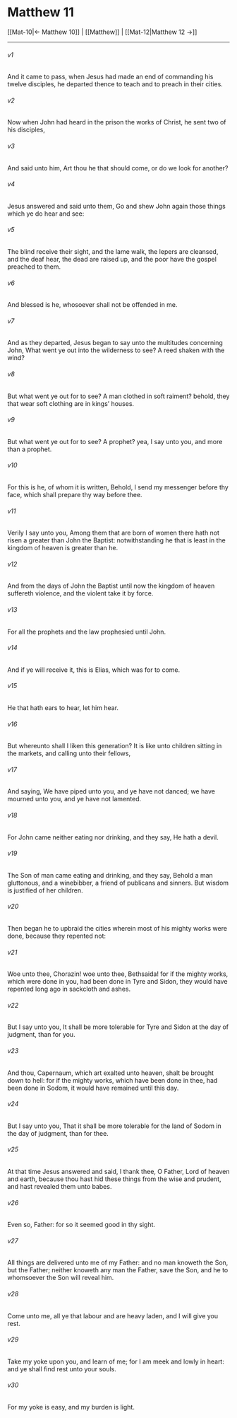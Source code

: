 # Matthew 11

[[Mat-10|← Matthew 10]] | [[Matthew]] | [[Mat-12|Matthew 12 →]]
***

###### v1
And it came to pass, when Jesus had made an end of commanding his twelve disciples, he departed thence to teach and to preach in their cities.
###### v2
Now when John had heard in the prison the works of Christ, he sent two of his disciples,
###### v3
And said unto him, Art thou he that should come, or do we look for another?
###### v4
Jesus answered and said unto them, Go and shew John again those things which ye do hear and see:
###### v5
The blind receive their sight, and the lame walk, the lepers are cleansed, and the deaf hear, the dead are raised up, and the poor have the gospel preached to them.
###### v6
And blessed is he, whosoever shall not be offended in me.
###### v7
And as they departed, Jesus began to say unto the multitudes concerning John, What went ye out into the wilderness to see? A reed shaken with the wind?
###### v8
But what went ye out for to see? A man clothed in soft raiment? behold, they that wear soft clothing are in kings’ houses.
###### v9
But what went ye out for to see? A prophet? yea, I say unto you, and more than a prophet.
###### v10
For this is he, of whom it is written, Behold, I send my messenger before thy face, which shall prepare thy way before thee.
###### v11
Verily I say unto you, Among them that are born of women there hath not risen a greater than John the Baptist: notwithstanding he that is least in the kingdom of heaven is greater than he.
###### v12
And from the days of John the Baptist until now the kingdom of heaven suffereth violence, and the violent take it by force.
###### v13
For all the prophets and the law prophesied until John.
###### v14
And if ye will receive it, this is Elias, which was for to come.
###### v15
He that hath ears to hear, let him hear.
###### v16
But whereunto shall I liken this generation? It is like unto children sitting in the markets, and calling unto their fellows,
###### v17
And saying, We have piped unto you, and ye have not danced; we have mourned unto you, and ye have not lamented.
###### v18
For John came neither eating nor drinking, and they say, He hath a devil.
###### v19
The Son of man came eating and drinking, and they say, Behold a man gluttonous, and a winebibber, a friend of publicans and sinners. But wisdom is justified of her children.
###### v20
Then began he to upbraid the cities wherein most of his mighty works were done, because they repented not:
###### v21
Woe unto thee, Chorazin! woe unto thee, Bethsaida! for if the mighty works, which were done in you, had been done in Tyre and Sidon, they would have repented long ago in sackcloth and ashes.
###### v22
But I say unto you, It shall be more tolerable for Tyre and Sidon at the day of judgment, than for you.
###### v23
And thou, Capernaum, which art exalted unto heaven, shalt be brought down to hell: for if the mighty works, which have been done in thee, had been done in Sodom, it would have remained until this day.
###### v24
But I say unto you, That it shall be more tolerable for the land of Sodom in the day of judgment, than for thee.
###### v25
At that time Jesus answered and said, I thank thee, O Father, Lord of heaven and earth, because thou hast hid these things from the wise and prudent, and hast revealed them unto babes.
###### v26
Even so, Father: for so it seemed good in thy sight.
###### v27
All things are delivered unto me of my Father: and no man knoweth the Son, but the Father; neither knoweth any man the Father, save the Son, and he to whomsoever the Son will reveal him.
###### v28
Come unto me, all ye that labour and are heavy laden, and I will give you rest.
###### v29
Take my yoke upon you, and learn of me; for I am meek and lowly in heart: and ye shall find rest unto your souls.
###### v30
For my yoke is easy, and my burden is light. 
